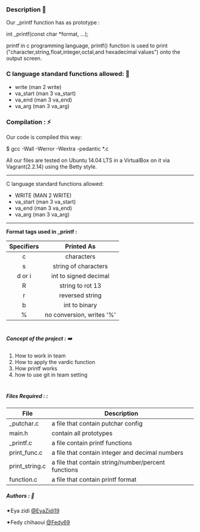 ### Description 📕
Our _printf function has as prototype :

int _printf(const char *format, ...);


printf in c programming language, printf() function is used to print ("character,string,float,integer,octal,and hexadecimal values") onto the output screen.


   ###  C language standard functions allowed: 👋 

- write (man 2 write)
- va_start (man 3 va_start)
- va_end (man 3 va_end)
- va_arg (man 3 va_arg)

###  Compilation : ⚡

Our code is compiled this way:

$ gcc -Wall -Werror -Wextra -pedantic *.c

All our files are tested on Ubuntu 14.04 LTS in a VirtualBox on it via Vagrant(2.2.14) using the Betty style.

------------
 C language standard functions allowed:
- WRITE (MAN 2 WRITE)
- va_start (man 3 va_start)
- va_end (man 3 va_end)
- va_arg (man 3 va_arg)




------------


**Format tags used in _printf :**

|Specifiers   |  Printed As  |
| :------------: | :------------: |
| c  |  characters |
|s   | string of characters  |
|  d or i  | int to signed decimal  |
|  R | string to rot 13 |
| r  | reversed string  |
| b  | int to binary |
| %  | no conversion, writes '%'  |





# 
#####  Concept of the project : ➡️

1. How to work in team
2. How to apply the vardic function
3. How printf works
4. how to use git in team setting




# 
##### Files Required : :

| File | Description |
| --- | --- |
| _putchar.c | a file that contain putchar config |
| main.h |  contain all prototypes |
|  _printf.c| a file contain printf functions |
| print_func.c | a file that contain integer and decimal numbers |
| print_string.c | a file that contain string/number/percent functions |
| function.c| a file that contain printf format |






#####  Authors :  👯
✦Eya zidi [@EyaZidi19](https://github.com/EyaZidi19 "@EyaZidi19")

✦Fedy chihaoui [@Fedy69](https://github.com/fedy69 "@fedy69")
